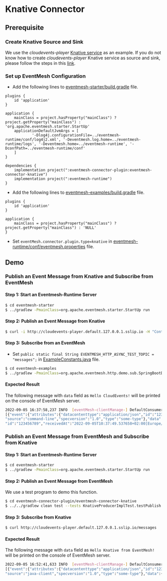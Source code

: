 # Knative Connector
## Prerequisite
### Create Knative Source and Sink
We use the *cloudevents-player* [Knative service](https://knative.dev/docs/serving/) as an example. If you do not know how to create *cloudevents-player* Knative service as source and sink, please follow the steps in this [link](https://knative.dev/docs/getting-started/first-source/#creating-your-first-source).


### Set up EventMesh Configuration
- Add the following lines to [eventmesh-starter/build.gradle](https://github.com/apache/incubator-eventmesh/blob/master/eventmesh-starter/build.gradle) file.
```
plugins {
    id 'application'
}

application {
    mainClass = project.hasProperty("mainClass") ? project.getProperty("mainClass") : 'org.apache.eventmesh.starter.StartUp'
    applicationDefaultJvmArgs = [
            '-Dlog4j.configurationFile=../eventmesh-runtime/conf/log4j2.xml', '-Deventmesh.log.home=../eventmesh-runtime/logs', '-Deventmesh.home=../eventmesh-runtime', '-DconfPath=../eventmesh-runtime/conf'
    ]
}

dependencies {
    implementation project(":eventmesh-connector-plugin:eventmesh-connector-knative")
    implementation project(":eventmesh-runtime")
}
```
- Add the following lines to [eventmesh-examples/build.gradle](https://github.com/apache/incubator-eventmesh/blob/master/eventmesh-examples/build.gradle) file.
```
plugins {
    id 'application'
}

application {
    mainClass = project.hasProperty("mainClass") ? project.getProperty("mainClass") : 'NULL'
}
```
- Set ```eventMesh.connector.plugin.type=knative``` in [eventmesh-runtime/conf/eventmesh.properties](https://github.com/pchengma/incubator-eventmesh/blob/master/eventmesh-runtime/conf/eventmesh.properties) file.

## Demo
### Publish an Event Message from Knative and Subscribe from EventMesh
#### Step 1: Start an Eventmesh-Runtime Server
```bash
$ cd eventmesh-starter
$ ../gradlew -PmainClass=org.apache.eventmesh.starter.StartUp run
```

#### Step 2: Publish an Event Message from Knative
```bash
$ curl -i http://cloudevents-player.default.127.0.0.1.sslip.io -H "Content-Type: application/json" -H "Ce-Id: 123456789" -H "Ce-Specversion: 1.0" -H "Ce-Type: some-type" -H "Ce-Source: command-line" -d '{"msg":"Hello CloudEvents!"}'
```

#### Step 3: Subscribe from an EventMesh
- Set ```public static final String EVENTMESH_HTTP_ASYNC_TEST_TOPIC = "messages";``` in [ExampleConstants.java](https://github.com/apache/incubator-eventmesh/blob/master/eventmesh-examples/src/main/java/org/apache/eventmesh/common/ExampleConstants.java) file.
```bash
$ cd eventmesh-examples
$ ../gradlew -PmainClass=org.apache.eventmesh.http.demo.sub.SpringBootDemoApplication run
```

#### Expected Result
The following message with ```data``` field as ```Hello CloudEvents!``` will be printed on the console of EventMesh server.
```bash
2022-09-05 16:37:58,237 INFO  [eventMesh-clientManage-] DefaultConsumer(DefaultConsumer.java:60) - \
[{"event":{"attributes":{"datacontenttype":"application/json","id":"123456789","mediaType":"application/json",\
"source":"command-line","specversion":"1.0","type":"some-type"},"data":{"msg":"Hello CloudEvents!"},"extensions":{}},\
"id":"123456789","receivedAt":"2022-09-05T10:37:49.537658+02:00[Europe/Madrid]","type":"RECEIVED"}]
```

### Publish an Event Message from EventMesh and Subscribe from Knative
#### Step 1: Start an Eventmesh-Runtime Server
```bash
$ cd eventmesh-starter
$ ../gradlew -PmainClass=org.apache.eventmesh.starter.StartUp run
```

#### Step 2: Publish an Event Message from EventMesh
We use a test program to demo this function.
```bash
$ cd eventmesh-connector-plugin/eventmesh-connector-knative
$ ../../gradlew clean test --tests KnativeProducerImplTest.testPublish
```

#### Step 3: Subscribe from Knative
```bash
$ curl http://cloudevents-player.default.127.0.0.1.sslip.io/messages
```

#### Expected Result
The following message with ```data``` field as ```Hello Knative from EventMesh!``` will be printed on the console of EventMesh server.
```bash
2022-09-05 16:52:41,633 INFO  [eventMesh-clientManage-] DefaultConsumer(DefaultConsumer.java:60) - \
[{"event":{"attributes":{"datacontenttype":"application/json","id":"1234","mediaType":"application/json",\
"source":"java-client","specversion":"1.0","type":"some-type"},"data":{"msg":["Hello Knative from EventMesh!"]},"extensions":{}},"id":"1234","receivedAt":"2022-09-05T10:52:32.999273+02:00[Europe/Madrid]","type":"RECEIVED"}]
```